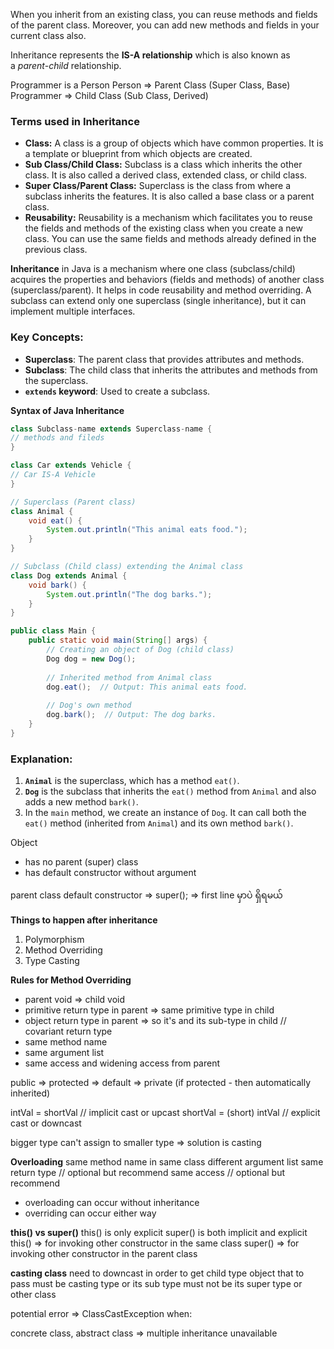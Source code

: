 When you inherit from an existing class, you can reuse methods and fields of the parent class. Moreover, you can add new methods and fields in your current class also.

Inheritance represents the **IS-A relationship** which is also known as a _parent-child_ relationship.

Programmer is a Person
Person => Parent Class (Super Class, Base)
Programmer => Child Class (Sub Class, Derived)

### Terms used in Inheritance

- **Class:** A class is a group of objects which have common properties. It is a template or blueprint from which objects are created.
- **Sub Class/Child Class:** Subclass is a class which inherits the other class. It is also called a derived class, extended class, or child class.
- **Super Class/Parent Class:** Superclass is the class from where a subclass inherits the features. It is also called a base class or a parent class.
- **Reusability:** Reusability is a mechanism which facilitates you to reuse the fields and methods of the existing class when you create a new class. You can use the same fields and methods already defined in the previous class.

**Inheritance** in Java is a mechanism where one class (subclass/child) acquires the properties and behaviors (fields and methods) of another class (superclass/parent). It helps in code reusability and method overriding. A subclass can extend only one superclass (single inheritance), but it can implement multiple interfaces.

### Key Concepts:

- **Superclass**: The parent class that provides attributes and methods.
- **Subclass**: The child class that inherits the attributes and methods from the superclass.
- **`extends` keyword**: Used to create a subclass.

**Syntax of Java Inheritance** 

```java
class Subclass-name extends Superclass-name {
// methods and fileds
}

class Car extends Vehicle {
// Car IS-A Vehicle
}
```

```java
// Superclass (Parent class)
class Animal {
    void eat() {
        System.out.println("This animal eats food.");
    }
}

// Subclass (Child class) extending the Animal class
class Dog extends Animal {
    void bark() {
        System.out.println("The dog barks.");
    }
}

public class Main {
    public static void main(String[] args) {
        // Creating an object of Dog (child class)
        Dog dog = new Dog();
        
        // Inherited method from Animal class
        dog.eat();  // Output: This animal eats food.
        
        // Dog's own method
        dog.bark();  // Output: The dog barks.
    }
}
```

### Explanation:

1. **`Animal`** is the superclass, which has a method `eat()`.
2. **`Dog`** is the subclass that inherits the `eat()` method from `Animal` and also adds a new method `bark()`.
3. In the `main` method, we create an instance of `Dog`. It can call both the `eat()` method (inherited from `Animal`) and its own method `bark()`.

Object 
- has no parent (super) class
- has default constructor without argument

parent class default constructor => super(); => first line မှာပဲ ရှိရမယ်

**Things to happen after inheritance**
1. Polymorphism
2. Method Overriding
3. Type Casting

**Rules for Method Overriding**
- parent void => child void
- primitive return type in parent => same primitive type in child
- object return type in parent => so it's and its sub-type in child // covariant return type
- same method name
- same argument list
- same access and widening access from parent

public => protected => default => private
(if protected - then automatically inherited)

intVal = shortVal // implicit cast or upcast
shortVal = (short) intVal // explicit cast or downcast

bigger type can't assign to smaller type => solution is casting

**Overloading**
same method name in same class
different argument list
same return type // optional but recommend
same access // optional but recommend

- overloading can occur without inheritance
- overriding can occur either way

**this() vs super()**
this() is only explicit
super() is both implicit and explicit
this() => for invoking other constructor in the same class
super() => for invoking other constructor in the parent class

**casting class**
need to downcast in order to get child type
object that to pass must be casting type or its sub type
must not be its super type or other class

potential error => ClassCastException
	when: 


concrete class, abstract class => multiple inheritance unavailable